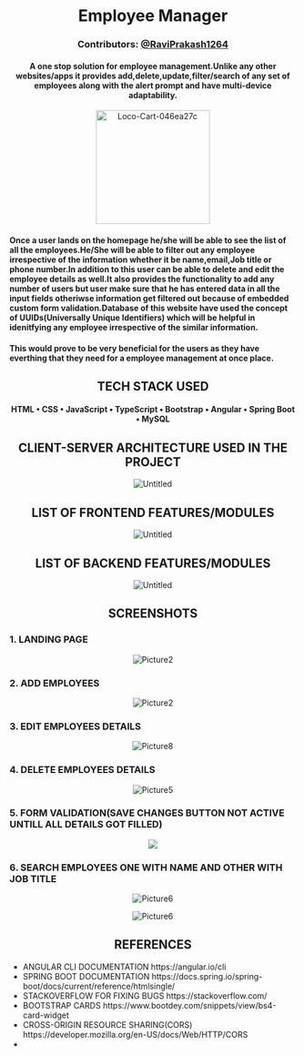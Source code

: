 <h1 align="center" style="">Employee Manager</h1>
<h3 align="center" style="">Contributors: <a href="https://github.com/RaviPrakash1264">@RaviPrakash1264</a></h3>
<h4 align="center">A one stop solution for employee management.Unlike any other websites/apps it provides add,delete,update,filter/search of any set of employees along with the alert prompt and have multi-device adaptability.
</h4>
<p align="center">
<img src="https://i.ibb.co/kMqTKSK/Employee-management-system-icon-removebg-preview.png" alt="Loco-Cart-046ea27c" height="200" width="200">
</p>
<h4>
Once a user lands on the homepage he/she will be able to see the list of all the employees.He/She will be able to filter out any employee irrespective of the information whether it be name,email,Job title or phone number.In addition to this user can be able to delete and edit the employee details as well.It also provides the functionality to add any number of users but user make sure that he has entered data in all the input fields otheriwse information get filtered out because of embedded custom form validation.Database of this website have used the concept of UUIDs(Universally Unique Identifiers) which will be helpful in idenitfying any employee irrespective of the similar information.
</h4>
<h4>
This would prove to be very beneficial for the users as they have everthing that they need for a employee management at once place.
</h4>

<h2 align="center">TECH STACK USED</h2>
<h4 align="center">
HTML • CSS • JavaScript • TypeScript • Bootstrap • Angular • Spring Boot • MySQL
</h4>
<h2 align="center">CLIENT-SERVER ARCHITECTURE USED IN THE PROJECT</h2>
<p align="center">
<img src="https://i.ibb.co/6NwQgWh/architecture.jpg" alt="Untitled" border="0">
</p>
<h2 align="center">LIST OF FRONTEND FEATURES/MODULES</h2>
<p align="center">
<img src="https://i.ibb.co/Hg63gf6/Screenshot-2023-03-28-015704.jpg" alt="Untitled" border="0">
</p>
<h2 align="center">LIST OF BACKEND FEATURES/MODULES</h2>
<p align="center">
<img src="https://i.ibb.co/ZV5gNqT/Screenshot-2023-03-28-202208.jpg" alt="Untitled" border="0">
</p>
<h2 align="center">SCREENSHOTS</h2>
<h3>1. LANDING PAGE</h3>
<p align="center">
<img src="https://i.ibb.co/dfGTXhW/Screenshot-2023-03-28-233944.jpg" alt="Picture2" border="0">
</p>
<h3>2. ADD EMPLOYEES</h3>
<p align="center">
<img src="https://i.ibb.co/LQW6PNy/add.jpg" alt="Picture2" border="0">
</p>

<h3>3. EDIT EMPLOYEES DETAILS</h3>
<p align="center">
<img src="https://i.ibb.co/PxMhZww/edit.jpg" alt="Picture8" border="0">
</p>
<h3>4. DELETE EMPLOYEES DETAILS</h3>
<p align="center">
<img src="https://i.ibb.co/pZfP849/delete.jpg" alt="Picture5" border="0">
</p>
<h3>5. FORM VALIDATION(SAVE CHANGES BUTTON NOT ACTIVE UNTILL ALL DETAILS GOT FILLED)</h3>
<p align="center">
<img src="https://i.ibb.co/Sfj0tfM/form-validation.jpg" border="0">
</p>
<h3>6. SEARCH EMPLOYEES ONE WITH NAME AND OTHER WITH JOB TITLE</h3>
<p align="center">
<img src="https://i.ibb.co/C6Nb1Yk/search1.jpg" alt="Picture6" border="0">
</p>

<p align="center">
<img src="https://i.ibb.co/1vxVdCD/search2.jpg" alt="Picture6" border="0">
</p>
<h2 align="center">REFERENCES</h2>

<ul>
<li>
ANGULAR CLI DOCUMENTATION
https://angular.io/cli

<li>
SPRING BOOT DOCUMENTATION
https://docs.spring.io/spring-boot/docs/current/reference/htmlsingle/
</li>
<li>
STACKOVERFLOW FOR FIXING BUGS
https://stackoverflow.com/
</li>
<li>
BOOTSTRAP CARDS
https://www.bootdey.com/snippets/view/bs4-card-widget
</li>
<li>
CROSS-ORIGIN RESOURCE SHARING(CORS)
https://developer.mozilla.org/en-US/docs/Web/HTTP/CORS
</li>
<li>
</ul>
